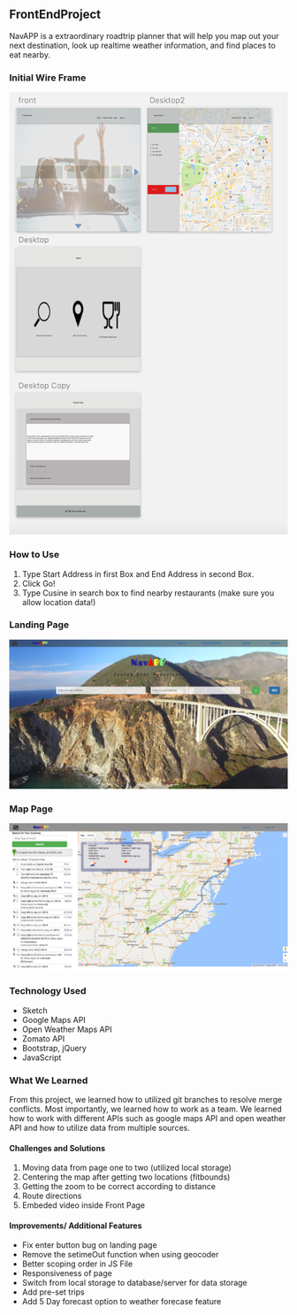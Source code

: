 ## FrontEndProject
NavAPP is a extraordinary roadtrip planner that will help you map out your next destination, look up realtime weather information, and find places to eat nearby. 

### Initial Wire Frame
![Wire Frame](images/wire-frame.png)
### How to Use
1. Type Start Address in first Box and End Address in second Box. 
2. Click Go! 
3. Type Cusine in search box to find nearby restaurants (make sure you allow location data!)
### Landing Page
![Front Page](images/frontpage.png)
### Map Page
![Map Page](images/map-page.png)
### Technology Used 
- Sketch
- Google Maps API 
- Open Weather Maps API 
- Zomato API 
- Bootstrap, jQuery
- JavaScript
### What We Learned 
From this project, we learned how to utilized git branches to resolve merge conflicts. Most importantly, we learned how to work as a team. We learned how to work with different APIs such as google maps API and open weather API and how to utilize data from multiple sources. 
#### Challenges and Solutions
1. Moving data from page one to two (utilized local storage)
2. Centering the map after getting two locations (fitbounds)
3. Getting the zoom to be correct according to distance
4. Route directions 
5. Embeded video inside Front Page

#### Improvements/ Additional Features
- Fix enter button bug on landing page 
- Remove the setimeOut function when using geocoder
- Better scoping order in JS File 
- Responsiveness of page 
- Switch from local storage to database/server for data storage
- Add pre-set trips 
- Add 5 Day forecast option to weather forecase feature 

